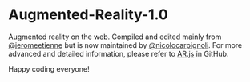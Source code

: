 # Augmented-Reality-1.0
Augmented reality on the web. Compiled and edited mainly from [@jeromeetienne](https://github.com/jeromeetienne) but is now maintained by [@nicolocarpignoli](https://github.com/nicolocarpignoli). 
For more advanced and detailed information, please refer to [AR.js](https://github.com/AR-js-org/AR.js) in GitHub.

Happy coding everyone!
